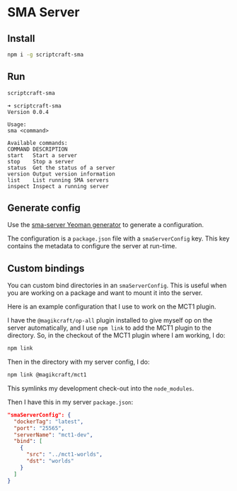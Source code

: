 # SMA Server

## Install

```bash
npm i -g scriptcraft-sma
```

## Run

```bash
scriptcraft-sma
```

```
➜ scriptcraft-sma
Version 0.0.4

Usage:
sma <command>

Available commands:
COMMAND DESCRIPTION
start   Start a server
stop    Stop a server
status  Get the status of a server
version Output version information
list    List running SMA servers
inspect Inspect a running server
```

## Generate config

Use the [sma-server Yeoman generator](https://github.com/Magikcraft/generator-sma-server) to generate a configuration.

The configuration is a `package.json` file with a `smaServerConfig` key. This key contains the metadata to configure the server at run-time.

## Custom bindings

You can custom bind directories in an `smaServerConfig`. This is useful when you are working on a package and want to mount it into the server.

Here is an example configuration that I use to work on the MCT1 plugin.

I have the `@magikcraft/op-all` plugin installed to give myself op on the server automatically, and I use `npm link` to add the MCT1 plugin to the directory. So, in the checkout of the MCT1 plugin where I am working, I do:

```bash
npm link
```

Then in the directory with my server config, I do:

```bash
npm link @magikcraft/mct1
```

This symlinks my development check-out into the `node_modules`.

Then I have this in my server `package.json`:

```json
"smaServerConfig": {
  "dockerTag": "latest",
  "port": "25565",
  "serverName": "mct1-dev",
  "bind": [
    {
      "src": "../mct1-worlds",
      "dst": "worlds"
    }
  ]
}
```
